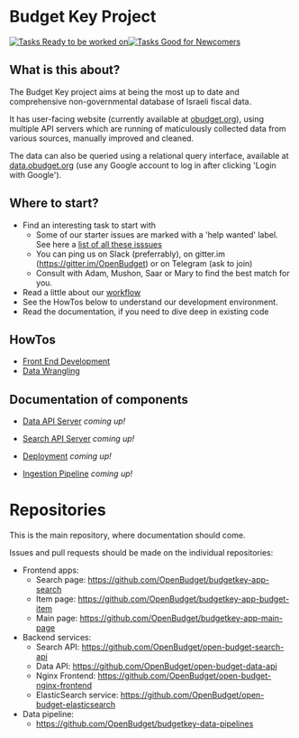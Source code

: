 # Budget Key Project

[![Tasks Ready to be worked on](https://img.shields.io/waffle/label/OpenBudget/BudgetKey/ready.svg?style=flat-square)![Tasks Good for Newcomers](https://img.shields.io/waffle/label/OpenBudget/BudgetKey/help%20wanted.svg?style=flat-square)](http://waffle.io/OpenBudget/BudgetKey)

## What is this about?

The Budget Key project aims at being the most up to date and comprehensive non-governmental database of Israeli fiscal data.

It has user-facing website (currently available at [obudget.org]()), using multiple API servers which are running of maticulously collected data from various sources, manually improved and cleaned.

The data can also be queried using a relational query interface, available at [data.obudget.org]() (use any Google account to log in after clicking 'Login with Google').

## Where to start?

- Find an interesting task to start with
  - Some of our starter issues are marked with a 'help wanted' label. 
    See here a [list of all these isssues](https://github.com/issues?utf8=%E2%9C%93&q=is%3Aopen+is%3Aissue+user%3AOpenBudget+label%3A%22help+wanted%22+label%3Aready+)
  - You can ping us on Slack (preferrably), on gitter.im (https://gitter.im/OpenBudget) or on Telegram (ask to join)
  - Consult with Adam, Mushon, Saar or Mary to find the best match for you.
- Read a little about our [workflow](https://github.com/OpenBudget/BudgetKey/blob/master/documentation/Workflow.md)
- See the HowTos below to understand our development environment.
- Read the documentation, if you need to dive deep in existing code

## HowTos

- [Front End Development](https://github.com/OpenBudget/BudgetKey/blob/master/documentation/FrontEndDevelopment.md)
- [Data Wrangling](https://github.com/OpenBudget/budgetkey-data-pipelines/blob/master/README.md)

## Documentation of components

- [Data API Server](https://github.com/OpenBudget/BudgetKey/blob/master/documentation/DataAPIServer.md) _coming up!_

- [Search API Server](https://github.com/OpenBudget/BudgetKey/blob/master/documentation/SearchAPIServer.md) _coming up!_

- [Deployment](https://github.com/OpenBudget/BudgetKey/blob/master/documentation/Deployment,md) _coming up!_

- [Ingestion Pipeline](https://github.com/OpenBudget/BudgetKey/blob/master/documentation/IngestionPipeline.md) _coming up!_

# Repositories

This is the main repository, where documentation should come.

Issues and pull requests should be made on the individual repositories:
 - Frontend apps:
   - Search page: https://github.com/OpenBudget/budgetkey-app-search
   - Item page: https://github.com/OpenBudget/budgetkey-app-budget-item   
   - Main page: https://github.com/OpenBudget/budgetkey-app-main-page   
 - Backend services:
   - Search API: https://github.com/OpenBudget/open-budget-search-api
   - Data API: https://github.com/OpenBudget/open-budget-data-api
   - Nginx Frontend: https://github.com/OpenBudget/open-budget-nginx-frontend
   - ElasticSearch service: https://github.com/OpenBudget/open-budget-elasticsearch
 - Data pipeline:
   - https://github.com/OpenBudget/budgetkey-data-pipelines
